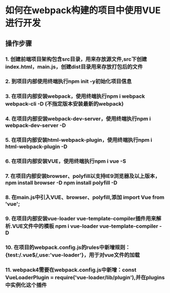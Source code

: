 # 如何在webpack构建的项目中使用VUE进行开发
 ## 操作步骤
  ### 1. 创建前端项目架构包含src目录，用来存放源文件,src下创建index.html，main.js，创建dist目录用来存放打包后的文件
  ### 2. 到项目内部使用终端执行npm init -y初始化项目信息
  ### 3. 在项目内部安装webpack，使用终端执行npm i webpack webpack-cli -D (不指定版本安装最新的webpack)
  ### 4. 在项目内部安装webpack-dev-server，使用终端执行npm i webpack-dev-server -D
  ### 5. 在项目内部安装html-webpack-plugin，使用终端执行npm i html-webpack-plugin -D
  ### 6. 在项目内部安装VUE，使用终端执行npm i vue -S
  ### 7. 在项目内部安装browser、polyfill以支持IE9浏览器及以上版本，npm install browser -D npm install polyfill -D
  ### 8. 在main.js中引入VUE、browser、polyfill,添加 import Vue from 'vue';
  ### 9. 在项目内部安装vue-loader vue-template-compiler插件用来解析.VUE文件中的模板 npm i vue-loader vue-template-compiler -D
  ### 10. 在项目的webpack.config.js的rules中新增规则：{test:/\.vue$/,use:'vue-loader'}，用于对vue文件的加载
  ### 11. webpack4需要在webpack.config.js中新增：const VueLoaderPlugin = require('vue-loader/lib/plugin'),并在plugins中实例化这个插件